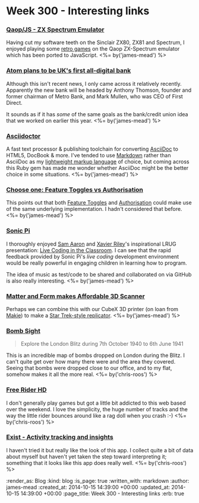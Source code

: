 Week 300 - Interesting links
============================

### [Qaop/JS - ZX Spectrum Emulator](http://torinak.com/qaop/info)

Having cut my software teeth on the Sinclair ZX80, ZX81 and Spectrum, I enjoyed playing some [retro games](http://torinak.com/qaop/games) on the Qaop ZX-Spectrum emulator which has been ported to JavaScript. <%= by('james-mead') %>


### [Atom plans to be UK's first all-digital bank](http://www.theguardian.com/money/2014/apr/09/atom-digital-bank-metro-first-direct)

Although this isn't recent news, I only came across it relatively recently. Apparently the new bank will be headed by Anthony Thomson, founder and former chairman of Metro Bank, and Mark Mullen, who was CEO of First Direct.

It sounds as if it has _some_ of the same goals as the bank/credit union idea that we worked on earlier this year. <%= by('james-mead') %>


### [Asciidoctor](http://asciidoctor.org/)

A fast text processor & publishing toolchain for converting [AsciiDoc](http://www.methods.co.nz/asciidoc/) to HTML5, DocBook & more. I've tended to use [Markdown](http://daringfireball.net/projects/markdown/) rather than AsciiDoc as my [lightweight markup language](http://en.wikipedia.org/wiki/Lightweight_markup_language) of choice, but coming across this Ruby gem has made me wonder whether AsciiDoc might be the better choice in some situations. <%= by('james-mead') %>


### [Choose one: Feature Toggles vs Authorisation](http://code.joejag.com/2014/feature-toggles-vs-authorisation.html)

This points out that both [Feature Toggles](http://martinfowler.com/bliki/FeatureToggle.html) and [Authorisation](http://en.wikipedia.org/wiki/Authorization) could make use of the same underlying implementation. I hadn't considered that before. <%= by('james-mead') %>


### [Sonic Pi](http://sonic-pi.net/)

I thoroughly enjoyed [Sam Aaron](http://sam.aaron.name/) and [Xavier Riley](http://xavierriley.co.uk/)'s inspirational LRUG presentation: [Live Coding in the Classroom](https://skillsmatter.com/skillscasts/5809-live-coding-in-the-classroom). I can see that the rapid feedback provided by Sonic Pi's _live coding_ development environment would be really powerful in engaging children in learning how to program.

The idea of music as test/code to be shared and collaborated on via GitHub is also really interesting. <%= by('james-mead') %>


### [Matter and Form makes Affordable 3D Scanner](http://3dprintingindustrynews.com/matter-form-makes-affordable-3d-scanner/)

Perhaps we can combine this with our CubeX 3D printer (on loan from [Makie](http://mymakie.com/)) to make a [Star Trek-style replicator](http://en.wikipedia.org/wiki/Replicator_(Star_Trek)). <%= by('james-mead') %>


### [Bomb Sight](http://bombsight.org/)

> Explore the London Blitz during 7th October 1940 to 6th June 1941

This is an incredible map of bombs dropped on London during the Blitz. I can't quite get over how many there were and the area they covered. Seeing that bombs were dropped close to our office, and to my flat, somehow makes it all the more real. <%= by('chris-roos') %>


### [Free Rider HD](http://www.freeriderhd.com/)

I don't generally play games but got a little bit addicted to this web based over the weekend. I love the simplicity, the huge number of tracks and the way the little rider bounces around like a rag doll when you crash :-) <%= by('chris-roos') %>


### [Exist - Activity tracking and insights](https://exist.io/)

I haven't tried it but really like the look of this app. I collect quite a bit of data about myself but haven't yet taken the step toward interpreting it; something that it looks like this app does really well. <%= by('chris-roos') %>


:render_as: Blog
:kind: blog
:is_page: true
:written_with: markdown
:author: james-mead
:created_at: 2014-10-15 14:39:00 +00:00
:updated_at: 2014-10-15 14:39:00 +00:00
:page_title: Week 300 - Interesting links
:erb: true
